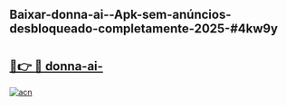 ## Baixar-donna-ai--Apk-sem-anúncios-desbloqueado-completamente-2025-#4kw9y

# <h2><a href="https://ainizakaria.my?title=donna-ai-&ref=20M">🔗👉 🔴 donna-ai-</a></h2>

[![acn](https://github.com/user-attachments/assets/0f9c940e-d8b0-45ae-aac7-cd30a18b3e1c)](https://ainizakaria.my?title=donna-ai-&ref=20M)

